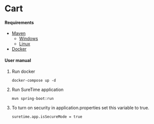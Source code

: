 # Cart

#### Requirements

* [ Maven](https://maven.apache.org/)
    - [Windows](https://mkyong.com/maven/how-to-install-maven-in-windows/)
    - [Linux](https://maven.apache.org/install.html)
* [ Docker](https://www.docker.com/)

#### User manual

1. Run docker
    ````
    docker-compose up -d 
    ````

2. Run SureTime application
    ```
    mvn spring-boot:run
    ```
3. To turn on security in application.properties set this variable to true. 
    ```
    suretime.app.isSecureMode = true
   ```


